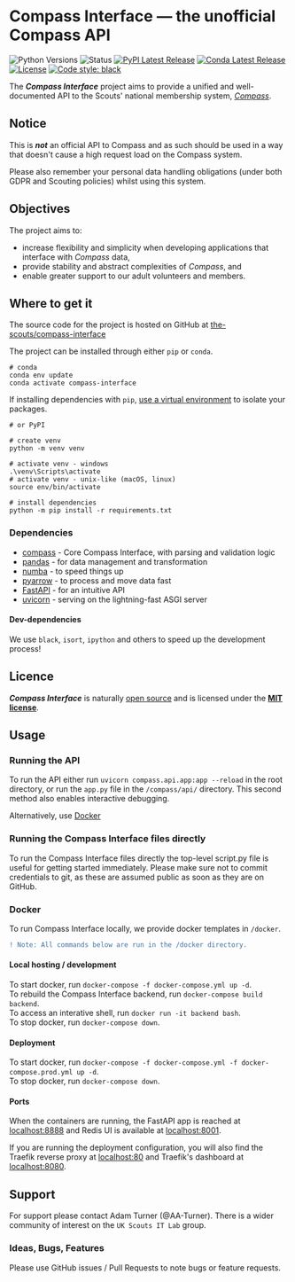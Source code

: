 # Compass Interface — the unofficial Compass API
![Python Versions](https://img.shields.io/pypi/pyversions/compass-interface.svg)
![Status](https://img.shields.io/pypi/status/compass-interface.svg)
[![PyPI Latest Release](https://img.shields.io/pypi/v/compass-interface.svg)](https://pypi.org/project/compass-interface/)
[![Conda Latest Release](https://img.shields.io/conda/vn/conda-forge/compass-interface.svg)](https://anaconda.org/conda-forge/compass-interface)
[![License](https://img.shields.io/pypi/l/compass-interface.svg)](https://github.com/the-scouts/compass-interface/blob/master/LICENSE)
[![Code style: black](https://img.shields.io/badge/code%20style-black-000000.svg)](https://github.com/psf/black)

The ***Compass Interface*** project aims to provide a unified and 
well-documented API to the Scouts' national membership system, 
*[Compass](https://compass.scouts.org.uk)*.

## Notice

This is ***not*** an official API to Compass and as such should be used in a 
way that doesn't cause a high request load on the Compass system.

Please also remember your personal data handling obligations (under both GDPR 
and Scouting policies) whilst using this system.

## Objectives

The project aims to: 
 - increase flexibility and simplicity when developing applications that 
   interface with *Compass* data, 
 - provide  stability and abstract complexities of *Compass*, and 
 - enable greater support to our adult  volunteers and members.

## Where to get it

The source code for the project is hosted on GitHub at 
[the-scouts/compass-interface](https://github.com/the-scouts/compass-interface)

The project can be installed through either `pip` or `conda`.

```shell
# conda
conda env update
conda activate compass-interface
```

If installing dependencies with `pip`, 
[use a virtual environment](https://packaging.python.org/guides/installing-using-pip-and-virtual-environments/#creating-a-virtual-environment)
to isolate your packages. 

```shell
# or PyPI

# create venv
python -m venv venv

# activate venv - windows
.\venv\Scripts\activate
# activate venv - unix-like (macOS, linux)
source env/bin/activate 

# install dependencies
python -m pip install -r requirements.txt 
```

### Dependencies

- [compass](https://github.com/the-scouts/compass-interface-core) - Core 
  Compass Interface, with parsing and validation logic
- [pandas](https://github.com/pandas-dev/pandas) - for data management and 
  transformation
- [numba](https://github.com/numba/numba) - to speed things up
- [pyarrow](https://github.com/apache/arrow/tree/master/python) - to process 
  and move data fast
- [FastAPI](https://github.com/tiangolo/FastAPI/) - for an intuitive API
- [uvicorn](https://github.com/encode/uvicorn) - serving on the lightning-fast 
  ASGI server 

#### Dev-dependencies

We use `black`, `isort`, `ipython` and others to speed up the development 
process!

## Licence

***Compass Interface*** is naturally 
[open source](https://github.com/the-scouts/compass-interface) and is 
licensed under the **[MIT license](https://choosealicense.com/licenses/mit/)**.

## Usage

### Running the API

To run the API either run `uvicorn compass.api.app:app --reload` in the
root directory, or run the `app.py` file in the `/compass/api/` directory. This
second method also enables interactive debugging.

Alternatively, use [Docker](#Docker)

### Running the Compass Interface files directly

To run the Compass Interface files directly the top-level script.py file
is useful for getting started immediately. Please make sure not to commit
credentials to git, as these are assumed public as soon as they are on 
GitHub.

### Docker
To run Compass Interface locally, we provide docker templates in `/docker`.

```diff
! Note: All commands below are run in the /docker directory.
```

#### Local hosting / development

To start docker, run `docker-compose -f docker-compose.yml up -d`.  
To rebuild the Compass Interface backend, run `docker-compose build backend`.  
To access an interative shell, run `docker run -it backend bash`.  
To stop docker, run `docker-compose down`.

#### Deployment

To start docker, run 
`docker-compose -f docker-compose.yml -f docker-compose.prod.yml up -d`.  
To stop docker, run `docker-compose down`.  

#### Ports

When the containers are running, the FastAPI app is reached at
[localhost:8888](http://localhost:8888) and  Redis UI is available at
[localhost:8001](http://localhost:8001). 

If you are running the deployment configuration, you will also find the Traefik 
reverse proxy at [localhost:80](http://localhost:80) and Traefik's dashboard at 
[localhost:8080](http://localhost:8080).

## Support

For support please contact Adam Turner (@AA-Turner). There is a wider
community of interest on the `UK Scouts IT Lab` group.

### Ideas, Bugs, Features

Please use GitHub issues / Pull Requests to note bugs or feature requests.
